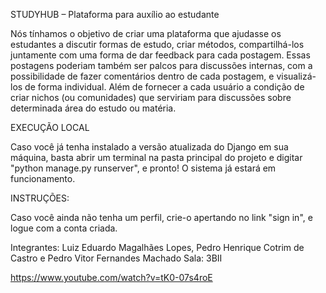STUDYHUB – Plataforma para auxílio ao estudante

Nós tínhamos o objetivo de criar uma plataforma que ajudasse os estudantes a discutir formas de estudo, criar métodos, compartilhá-los juntamente com uma forma de dar feedback para cada postagem. Essas postagens poderiam também ser palcos para discussões internas, com a possibilidade de fazer comentários dentro de cada postagem, e visualizá-los de forma individual. Além de fornecer a cada usuário a condição de criar nichos (ou comunidades) que serviriam para discussões sobre determinada área do estudo ou matéria.

EXECUÇÃO LOCAL

Caso você já tenha instalado a versão atualizada do Django em sua máquina, basta abrir um terminal na pasta principal do projeto e digitar "python manage.py runserver", e pronto! O sistema já estará em funcionamento.

INSTRUÇÕES:

Caso você ainda não tenha um perfil, crie-o apertando no link "sign in", e logue com a conta criada.

Integrantes: Luiz Eduardo Magalhães Lopes, Pedro Henrique Cotrim de Castro e Pedro Vitor Fernandes Machado
Sala: 3BII

https://www.youtube.com/watch?v=tK0-07s4roE

